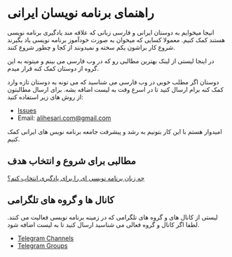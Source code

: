 # راهنمای برنامه نویسان ایرانی
انیجا میخوایم به دوستان ایرانی و فارسی زبانی که علاقه مند یادگیری برنامه نویسی هستند کمک کنیم. معمولا کسایی که میخوان به صورت خودآموز برنامه نویسی یاد بگیرند شروع کار براشون یکم سخته و نمیدونند از کجا و چطور شروع کنند.

در اینجا لیستی از لینک بهترین مطالبی رو که در وب فارسی می بینم و میتونه به این گروه از دوستان کمک کنه قرار میدم.

دوستان اگر مطلب خوبی در وب فارسی می شناسید که می تونه به دوستان تازه وارد کمک کنه برام ارسال کنید تا در اسرع وقت به لیست اضافه بشه.
برای ارسال مطالبتون از روش های زیر استفاده کنید:

- [Issues](https://github.com/alihesari/Iranian-programmers-guide/issues)
- Email: alihesari.com@gmail.com

امیدوار هستم با این کار بتونیم به رشد و پیشرفت جامعه برنامه نویس های ایرانی کمک کنیم.

## مطالبی برای شروع و انتخاب هدف 
[چه زبان برنامه نویسی ای را برای یادگیری انتخاب کنم؟](https://alihesari.com/farsi/what-language-to-start-programming/)

## کانال ها و گروه های تلگرامی
لیستی از کانال های و گروه های تلگرامی که در زمینه برنامه نویسی فعالیت می کنند.
لطفا اگر کانال و گروه فعالی می شناسید ارسال کنید تا به لیست اضافه شود.

- [Telegram Channels](Telegram-channels.md)
- [Telegram Groups](Telegram-groups.md)
